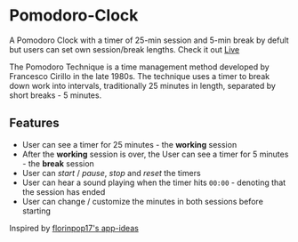 # Pomodoro-Clock

A Pomodoro Clock with a timer of 25-min session and 5-min break by defult but users can set own session/break lengths. Check it out [Live](https://milyas359.github.io/Pomodoro-Clock)

The Pomodoro Technique is a time management method developed by Francesco Cirillo in the late 1980s. The technique uses a timer to break down work into intervals, traditionally 25 minutes in length, separated by short breaks - 5 minutes.

## Features

- User can see a timer for 25 minutes - the **working** session
- After the **working** session is over, the User can see a timer for 5 minutes - the **break** session
- User can _start_ / _pause_, _stop_ and _reset_ the timers
- User can hear a sound playing when the timer hits `00:00` - denoting that the session has ended
- User can change / customize the minutes in both sessions before starting


Inspired by [florinpop17's app-ideas](https://github.com/florinpop17/app-ideas)
